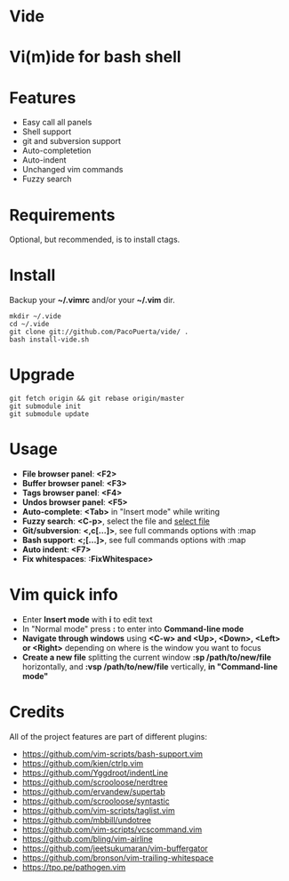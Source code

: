 # Vide

Vi(m)ide for bash shell
========

Features
========

* Easy call all panels
* Shell support
* git and subversion support
* Auto-completetion
* Auto-indent
* Unchanged vim commands
* Fuzzy search

Requirements
=========
Optional, but recommended, is to install ctags.

Install
=========
Backup your **~/.vimrc** and/or your **~/.vim** dir.

    mkdir ~/.vide
    cd ~/.vide
    git clone git://github.com/PacoPuerta/vide/ .
    bash install-vide.sh

Upgrade
=======

    git fetch origin && git rebase origin/master
    git submodule init
    git submodule update

Usage
=====

* **File browser panel**: **\<F2\>**
* **Buffer browser panel**: **\<F3\>**
* **Tags browser panel**: **\<F4\>**
* **Undos browser panel**: **\<F5\>**
* **Auto-complete**: **\<Tab\>** in "Insert mode" while writing
* **Fuzzy search**: **\<C-p\>**, select the file and [select file](#selecting-files)
* **Git/subversion**: **\<,c[...]\>**, see full commands options with :map
* **Bash support**: **\<;[...]\>**, see full commands options with :map
* **Auto indent**: **\<F7\>**
* **Fix whitespaces**: **:FixWhitespace>**

Vim quick info
==============
* Enter **Insert mode** with **i** to edit text
* In "Normal mode" press **:** to enter into **Command-line mode**
* **Navigate through windows** using **\<C-w\> and \<Up\>, \<Down\>, \<Left\> or \<Right\>** depending on where is the window you want to focus
* **Create a new file** splitting the current window **:sp /path/to/new/file** horizontally, and **:vsp /path/to/new/file** vertically, **in "Command-line mode"**

Credits
======================
All of the project features are part of different plugins:

* https://github.com/vim-scripts/bash-support.vim
* https://github.com/kien/ctrlp.vim
* https://github.com/Yggdroot/indentLine
* https://github.com/scrooloose/nerdtree
* https://github.com/ervandew/supertab
* https://github.com/scrooloose/syntastic
* https://github.com/vim-scripts/taglist.vim
* https://github.com/mbbill/undotree
* https://github.com/vim-scripts/vcscommand.vim
* https://github.com/bling/vim-airline
* https://github.com/jeetsukumaran/vim-buffergator
* https://github.com/bronson/vim-trailing-whitespace
* https://tpo.pe/pathogen.vim

